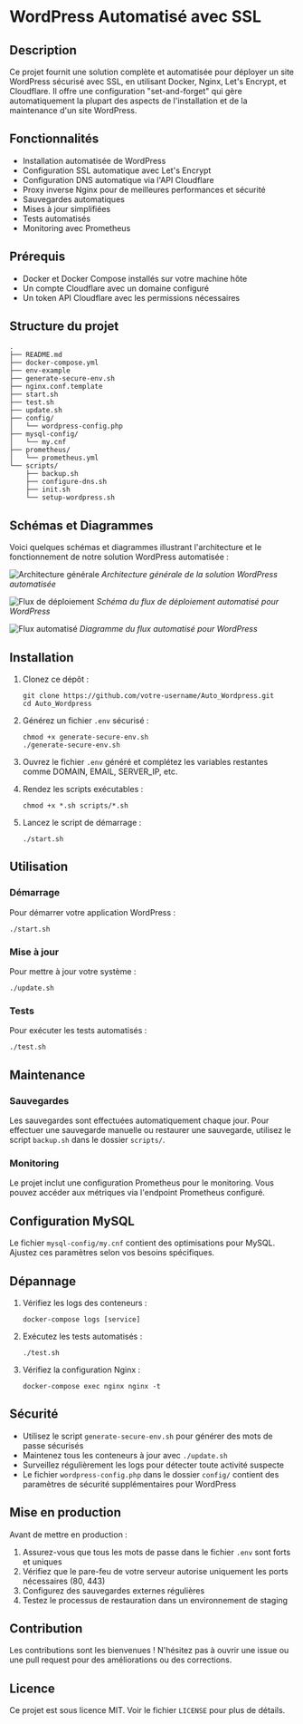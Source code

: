 # WordPress Automatisé avec SSL

## Description

Ce projet fournit une solution complète et automatisée pour déployer un site WordPress sécurisé avec SSL, en utilisant Docker, Nginx, Let's Encrypt, et Cloudflare. Il offre une configuration "set-and-forget" qui gère automatiquement la plupart des aspects de l'installation et de la maintenance d'un site WordPress.

## Fonctionnalités

- Installation automatisée de WordPress
- Configuration SSL automatique avec Let's Encrypt
- Configuration DNS automatique via l'API Cloudflare
- Proxy inverse Nginx pour de meilleures performances et sécurité
- Sauvegardes automatiques
- Mises à jour simplifiées
- Tests automatisés
- Monitoring avec Prometheus

## Prérequis

- Docker et Docker Compose installés sur votre machine hôte
- Un compte Cloudflare avec un domaine configuré
- Un token API Cloudflare avec les permissions nécessaires

## Structure du projet

```
.
├── README.md
├── docker-compose.yml
├── env-example
├── generate-secure-env.sh
├── nginx.conf.template
├── start.sh
├── test.sh
├── update.sh
├── config/
│   └── wordpress-config.php
├── mysql-config/
│   └── my.cnf
├── prometheus/
│   └── prometheus.yml
└── scripts/
    ├── backup.sh
    ├── configure-dns.sh
    ├── init.sh
    └── setup-wordpress.sh
```

## Schémas et Diagrammes

Voici quelques schémas et diagrammes illustrant l'architecture et le fonctionnement de notre solution WordPress automatisée :

![Architecture générale](./images/archi-auto-wordpress.png)
*Architecture générale de la solution WordPress automatisée*

![Flux de déploiement](./images/flux-deploiement-auto-wordpress.png)
*Schéma du flux de déploiement automatisé pour WordPress*

![Flux automatisé](./images/flux-auto-wordpress.png)
*Diagramme du flux automatisé pour WordPress*

## Installation

1. Clonez ce dépôt :
   ```
   git clone https://github.com/votre-username/Auto_Wordpress.git
   cd Auto_Wordpress
   ```

2. Générez un fichier `.env` sécurisé :
   ```
   chmod +x generate-secure-env.sh
   ./generate-secure-env.sh
   ```

3. Ouvrez le fichier `.env` généré et complétez les variables restantes comme DOMAIN, EMAIL, SERVER_IP, etc.

4. Rendez les scripts exécutables :
   ```
   chmod +x *.sh scripts/*.sh
   ```

5. Lancez le script de démarrage :
   ```
   ./start.sh
   ```

## Utilisation

### Démarrage

Pour démarrer votre application WordPress :

```
./start.sh
```

### Mise à jour

Pour mettre à jour votre système :

```
./update.sh
```

### Tests

Pour exécuter les tests automatisés :

```
./test.sh
```

## Maintenance

### Sauvegardes

Les sauvegardes sont effectuées automatiquement chaque jour. Pour effectuer une sauvegarde manuelle ou restaurer une sauvegarde, utilisez le script `backup.sh` dans le dossier `scripts/`.

### Monitoring

Le projet inclut une configuration Prometheus pour le monitoring. Vous pouvez accéder aux métriques via l'endpoint Prometheus configuré.

## Configuration MySQL

Le fichier `mysql-config/my.cnf` contient des optimisations pour MySQL. Ajustez ces paramètres selon vos besoins spécifiques.

## Dépannage

1. Vérifiez les logs des conteneurs :
   ```
   docker-compose logs [service]
   ```

2. Exécutez les tests automatisés :
   ```
   ./test.sh
   ```

3. Vérifiez la configuration Nginx :
   ```
   docker-compose exec nginx nginx -t
   ```

## Sécurité

- Utilisez le script `generate-secure-env.sh` pour générer des mots de passe sécurisés
- Maintenez tous les conteneurs à jour avec `./update.sh`
- Surveillez régulièrement les logs pour détecter toute activité suspecte
- Le fichier `wordpress-config.php` dans le dossier `config/` contient des paramètres de sécurité supplémentaires pour WordPress

## Mise en production

Avant de mettre en production :

1. Assurez-vous que tous les mots de passe dans le fichier `.env` sont forts et uniques
2. Vérifiez que le pare-feu de votre serveur autorise uniquement les ports nécessaires (80, 443)
3. Configurez des sauvegardes externes régulières
4. Testez le processus de restauration dans un environnement de staging

## Contribution

Les contributions sont les bienvenues ! N'hésitez pas à ouvrir une issue ou une pull request pour des améliorations ou des corrections.

## Licence

Ce projet est sous licence MIT. Voir le fichier `LICENSE` pour plus de détails.